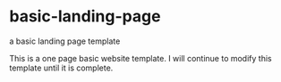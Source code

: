 # basic-landing-page
a basic landing page template 

This is a one page basic website template. I will continue to modify this template until it is complete. 
